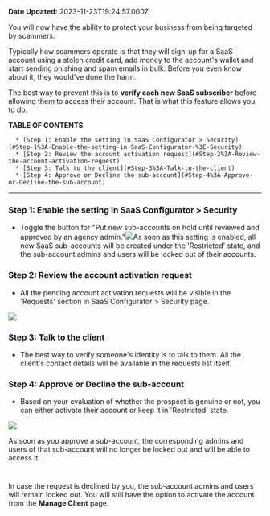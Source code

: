 **Date Updated:** 2023-11-23T19:24:57.000Z

You will now have the ability to protect your business from being targeted by scammers.

Typically how scammers operate is that they will sign-up for a SaaS account using a stolen credit card, add money to the account's wallet and start sending phishing and spam emails in bulk. Before you even know about it, they would've done the harm. 

The best way to prevent this is to **verify each new SaaS subscriber** before allowing them to access their account. That is what this feature allows you to do.

  
**TABLE OF CONTENTS**

      * [Step 1: Enable the setting in SaaS Configurator > Security](#Step-1%3A-Enable-the-setting-in-SaaS-Configurator-%3E-Security)
      * [Step 2: Review the account activation request](#Step-2%3A-Review-the-account-activation-request)
      * [Step 3: Talk to the client](#Step-3%3A-Talk-to-the-client)
      * [Step 4: Approve or Decline the sub-account](#Step-4%3A-Approve-or-Decline-the-sub-account)

---

### **Step 1: Enable the setting in SaaS Configurator > Security**

* Toggle the button for "Put new sub-accounts on hold until reviewed and approved by an agency admin."![](https://s3.amazonaws.com/cdn.freshdesk.com/data/helpdesk/attachments/production/155013432351/original/3CtpOiwj5cxJlkErEVrytm1gJ1vdQ_T1Ew.png?1700738745)As soon as this setting is enabled, all new SaaS sub-accounts will be created under the 'Restricted' state, and the sub-account admins and users will be locked out of their accounts.

  
### **Step 2: Review the account activation request**

* All the pending account activation requests will be visible in the 'Requests' section in SaaS Configurator > Security page.

![](https://s3.amazonaws.com/cdn.freshdesk.com/data/helpdesk/attachments/production/155013432815/original/DEDxAyXjB8F3SWgi8d-q9oduGXD28E-EvA.png?1700738981)

  
### **Step 3: Talk to the client**

* The best way to verify someone's identity is to talk to them. All the client's contact details will be available in the requests list itself.

  
### **Step 4: Approve or Decline the sub-account**

* Based on your evaluation of whether the prospect is genuine or not, you can either activate their account or keep it in 'Restricted' state.

![](https://s3.amazonaws.com/cdn.freshdesk.com/data/helpdesk/attachments/production/155013453602/original/2k_jWNns_YJnJ0NAifOdGMpPNteFlFk-Wg.png?1700747682)

  
As soon as you approve a sub-account, the corresponding admins and users of that sub-account will no longer be locked out and will be able to access it.

  
# 

In case the request is declined by you, the sub-account admins and users will remain locked out. You will still have the option to activate the account from the **Manage Client** page.

  
###   